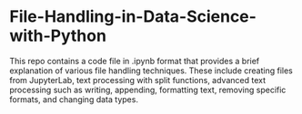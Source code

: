 # File-Handling-in-Data-Science-with-Python
This repo contains a code file in .ipynb format that provides a brief explanation of various file handling techniques. These include creating files from JupyterLab, text processing with split functions, advanced text processing such as writing, appending, formatting text, removing specific formats, and changing data types.
